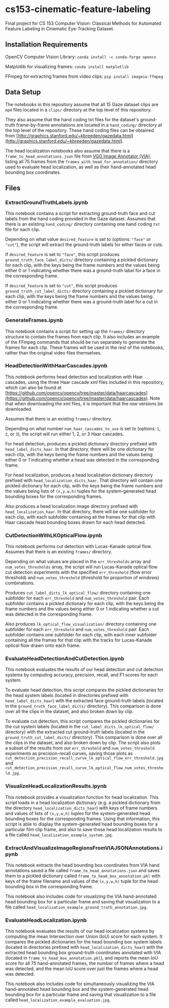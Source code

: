 # cs153-cinematic-feature-labeling

Final project for CS 153 Computer Vision: Classical Methods for Automated Feature Labeling in Cinematic Eye-Tracking Dataset.

## Installation Requirements

OpenCV Computer Vision Library:
`conda install -c conda-forge opencv`

Matplotlib for visualizing frames:
`conda install matplotlib`

FFmpeg for extracting frames from video clips:
`pip install imageio-ffmpeg`

## Data Setup

The notebooks in this repository assume that all 15 Gaze dataset clips are `mp4` files located in a `clips/` directory at the top level of this repository.

They also assume that the hand coding txt files for the dataset's ground-truth frame-by-frame annotations are located in a `hand_coding/` directory at the top level of the repository. These hand coding files can be obtained from [http://graphics.stanford.edu/~kbreeden/gazedata.html](http://graphics.stanford.edu/~kbreeden/gazedata.html).

The head localization notebooks also assume that there is a `frame_to_head_annotations.json` file from [VGG Image Annotator (VIA)](https://www.robots.ox.ac.uk/~vgg/software/via/), listing all 75 frames from the `frames_with_head_for_annotation/` directory used to evaluate head localization, as well as their hand-annotated head bounding box coordinates.

## Files

### ExtractGroundTruthLabels.ipynb

This notebook contains a script for extracting ground-truth face and cut labels from the hand coding provided in the Gaze dataset. Assumes that there is an existing `hand_coding/` directory containing one hand coding `txt` file for each clip.

Depending on what value `desired_feature` is set to (options: `"face"` or `"cut"`), the script will extract the ground-truth labels for either faces or cuts.

If `desired_feature` is set to `"face"`, this script produces `ground_truth_face_label_dicts/` directory containing a pickled dictionary for each clip, with the keys being the frame numbers and the values being either 0 or 1 indicating whether there was a ground-truth label for a face in the corresponding frame.

If `desired_feature` is set to `"cut"`, this script produces `ground_truth_cut_label_dicts/` directory containing a pickled dictionary for each clip, with the keys being the frame numbers and the values being either 0 or 1 indicating whether there was a ground-truth label for a cut in the corresponding frame.

### GenerateFrames.ipynb

This notebook contains a script for setting up the `frames/` directory structure to contain the frames from each clip. It also includes an example of the FFmpeg commands that should be run separately to generate the frames for each clip. These frames will be used in the rest of the notebooks, rather than the original video files themselves.

### HeadDetectionWithHaarCascades.ipynb

This notebook performs head detection and localization with Haar cascades, using the three Haar cascade xml files included in this repository, which can also be found at [https://github.com/opencv/opencv/tree/master/data/haarcascades](https://github.com/opencv/opencv/tree/master/data/haarcascades). Note that when downloading the xml files, it is important that the _raw_ versions be downloaded.

Assumes that there is an existing `frames/` directory.

Depending on what number `num_haar_cascades_to_use` is set to (options: `1`, `2`, or `3`), the script will run either 1, 2, or 3 Haar cascades.

For head detection, produces a pickled dictionary directory prefixed with `head_label_dicts_haar`. In that directory, there will be one dictionary for each clip, with the keys being the frame numbers and the values being either 0 or 1 indicating whether a head was detected in the corresponding frame.

For head localization, produces a head localization dictionary directory prefixed with `head_localization_dicts_haar`. That directory will contain one pickled dictionary for each clip, with the keys being the frame numbers and the values being lists of `(x,y,w,h)` tuples for the system-generated head bounding boxes for the corresponding frames.

Also produces a head localization image directory prefixed with `head_localization_haar`. In that directory, there will be one subfolder for each clip, with each subfolder containing all the frames for that clip with Haar cascade head bounding boxes drawn for each head detected.

### CutDetectionWithLKOpticalFlow.ipynb

This notebook performs cut detection with Lucas-Kanade optical flow. Assumes that there is an existing `frames/` directory.

Depending on what values are placed in the `err_thresholds` array and `num_votes_thresholds` array, the script will run Lucas-Kanade optical flow cut detection experiments with the specified `err_threshold` (flow error threshold) and `num_votes_threshold` (threshold for proportion of windows) combinations.

Produces `cut_label_dicts_lk_optical_flow/` directory containing one subfolder for each `err_threshold` and `num_votes_threshold` pair. Each subfolder contains a pickled dictionary for each clip, with the keys being the frame numbers and the values being either 0 or 1 indicating whether a cut was detected in the corresponding frame.

Also produces `lk_optical_flow_visualization/` directory containing one subfolder for each `err_threshold` and `num_votes_threshold` pair. Each subfolder contains one subfolder for each clip, with each inner subfolder containing all the frames for that clip with the tracks for Lucas-Kanade optical flow drawn onto each frame.

### EvaluateHeadDetectionAndCutDetection.ipynb

This notebook evaluates the results of our head detection and cut detection systems by computing accuracy, precision, recall, and F1 scores for each system.

To evaluate head detection, this script compares the pickled dictionaries for the head system labels (located in directories prefixed with `head_label_dicts_haar`) with the extracted face ground-truth labels (located in the `ground_truth_face_label_dicts/` directory). This comparison is done over all the clips in the dataset, and also broken down by clip.

To evaluate cut detection, this script compares the pickled dictionaries for the cut system labels (located in the `cut_label_dicts_lk_optical_flow/` directory) with the extracted cut ground-truth labels (located in the `ground_truth_cut_label_dicts/` directory). This comparison is done over all the clips in the dataset, and also broken down by clip. The script also plots a subset of the results from our `err_threshold` and `num_votes_threshold` experiments as precision-recall curves, saving those plots as `cut_detection_precision_recall_curve_lk_optical_flow_err_threshold.jpg` and `cut_detection_precision_recall_curve_lk_optical_flow_num_votes_threshold.jpg`.

### VisualizeHeadLocalizationResults.ipynb

This notebook provides a visualization function for head localization. This script loads in a head localization dictionary (e.g. a pickled dictionary from the directory `head_localization_dicts_haar`) with keys of frame numbers and values of lists of `(x,y,w,h)` tuples for the system-generated head bounding boxes for the corresponding frames. Using that information, this script is able to display the system-generated head bounding boxes for a particular film clip frame, and also to save those head localization results to a file called `head_localization_example_system.jpg`.

### ExtractAndVisualizeImageRegionsFromVIAJSONAnnotations.ipynb

This notebook extracts the head bounding box coordinates from VIA hand annotations saved a file called `frame_to_head_annotations.json` and saves them to a pickled dictionary called `frame_to_head_box_annotation.pkl` with keys of the frame filename and values of the `(x,y,w,h)` tuple for the head bounding box in the corresponding frame.

This notebook also includes code for visualizing the VIA hand-annotated head bounding box for a particular frame and saving that visualization to a file called `head_localization_example_ground_truth_annotation.jpg`.

### EvaluateHeadLocalization.ipynb

This notebook evaluates the results of our head localization systems by computing the mean Intersection over Union (IoU) score for each system. It compares the pickled dictionaries for the head bounding box system labels (located in directories prefixed with `head_localization_dicts_haar`) with the extracted head bounding box ground-truth coordinates annotated with VIA (located in `frame_to_head_box_annotation.pkl`), and reports the mean IoU score for all 75 hand-annotated frames, the number of frames where a head was detected, and the mean IoU score over just the frames where a head was detected.

This notebook also includes code for simultaneously visualizing the VIA hand-annotated head bounding box and the system-generated head bounding box for a particular frame and saving that visualization to a file called `head_localization_example_evaluation.jpg`.
